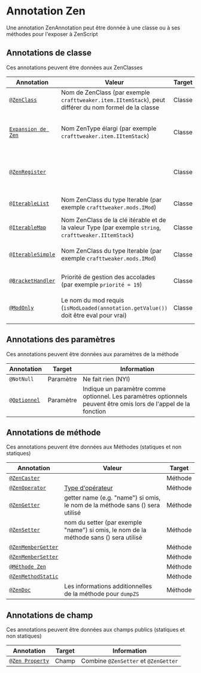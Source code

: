 # Annotation Zen

Une annotation ZenAnnotation peut être donnée à une classe ou à ses méthodes pour l'exposer à ZenScript

## Annotations de classe

Ces annotations peuvent être données aux ZenClasses

| Annotation                                                               | Valeur                                                                                                 | Target | Information                                                                                    |
| ------------------------------------------------------------------------ | ------------------------------------------------------------------------------------------------------ | ------ | ---------------------------------------------------------------------------------------------- |
| [`@ZenClass`](/Dev_Area/ZenAnnotations/Annotation_ZenClass/)             | Nom de ZenClass (par exemple `crafttweaker.item.IItemStack`), peut différer du nom formel de la classe | Classe | Le nom doit être unique                                                                        |
| [`Expansion de Zen`](/Dev_Area/ZenAnnotations/Annotation_ZenExpansion/)  | Nom ZenType élargi (par exemple `crafttweaker.item.IItemStack`)                                        | Classe | Le nom doit déjà exister (vous ne pouvez pas étendre quelque chose inexistant)                 |
| [`@ZenRegister`](/Dev_Area/ZenAnnotations/Annotation_ZenRegister/)       |                                                                                                        | Classe | Utilisé pour enregistrer automatiquement la classe ou l'extension                              |
| [`@IterableList`](/Dev_Area/ZenAnnotations/Annotation_Iterable/)         | Nom ZenClass du type Iterable (par exemple `crafttweaker.mods.IMod`)                                   | Classe | La classe doit être assignable à `Iterable<Type>`                                        |
| [`@IterableMap`](/Dev_Area/ZenAnnotations/Annotation_Iterable/)          | Nom ZenClass de la clé itérable et de la valeur Type (par exemple `string`, `crafttweaker.IItemStack`) | Classe | La classe doit être assignable à la `liste<Type>`                                        |
| [`@IterableSimple`](/Dev_Area/ZenAnnotations/Annotation_Iterable/)       | Nom ZenClass du type Iterable (par exemple `crafttweaker.mods.IMod`)                                   | Classe | La classe doit être assignable à `Map<KeyType, ValueType>`                               |
| [`@BracketHandler`](/Dev_Area/ZenAnnotations/Annotation_BracketHandler/) | Priorité de gestion des accolades (par exemple `priorité = 19`)                                        | Classe | La classe doit être assignable à `IBracketHandler`                                             |
| [`@ModOnly`](/Dev_Area/ZenAnnotations/Annotation_ModOnly/)               | Le nom du mod requis (`isModLoaded(annotation.getValue())` doit être eval pour vrai)                   | Classe | Utilisé en combinaison avec [`@ZenRegister`](/Dev_Area/ZenAnnotations/Annotation_ZenRegister/) |

## Annotations des paramètres

Ces annotations peuvent être données aux paramètres de la méthode

| Annotation                                                    | Target    | Information                                                                                                      |
| ------------------------------------------------------------- | --------- | ---------------------------------------------------------------------------------------------------------------- |
| `@NotNull`                                                    | Paramètre | Ne fait rien (NYI)                                                                                               |
| [`@Optionnel`](/Dev_Area/ZenAnnotations/Annotation_Optional/) | Paramètre | Indique un paramètre comme optionnel. Les paramètres optionnels peuvent être omis lors de l'appel de la fonction |

## Annotations de méthode

Ces annotations peuvent être données aux Méthodes (statiques et non statiques)

| Annotation                                                                 | Valeur                                                                                | Target  |
| -------------------------------------------------------------------------- | ------------------------------------------------------------------------------------- | ------- |
| [`@ZenCaster`](/Dev_Area/ZenAnnotations/Annotation_ZenCaster/)             |                                                                                       | Méthode |
| [`@ZenOperator`](/Dev_Area/ZenAnnotations/Annotation_ZenOperator/)         | [Type d'opérateur](/Dev_Area/ZenOperators/)                                           | Méthode |
| [`@ZenGetter`](/Dev_Area/ZenAnnotations/ZenMembers/)                       | getter name (e.g. "name") si omis, le nom de la méthode sans () sera utilisé          | Méthode |
| [`@ZenSetter`](/Dev_Area/ZenAnnotations/ZenMembers/)                       | nom du setter (par exemple "name") si omis, le nom de la méthode sans () sera utilisé | Méthode |
| [`@ZenMemberGetter`](/Dev_Area/ZenAnnotations/ZenMembers/)                 |                                                                                       | Méthode |
| [`@ZenMemberSetter`](/Dev_Area/ZenAnnotations/ZenMembers/)                 |                                                                                       | Méthode |
| [`@Méthode Zen`](/Dev_Area/ZenAnnotations/Annotation_ZenMethod/)           |                                                                                       | Méthode |
| [`@ZenMethodStatic`](/Dev_Area/ZenAnnotations/Annotation_ZenMethodStatic/) |                                                                                       | Méthode |
| [`@ZenDoc`](/Dev_Area/ZenAnnotations/Annotation_ZenDoc/)                   | Les informations additionnelles de la méthode pour `dumpZS`                           | Méthode |

## Annotations de champ

Ces annotations peuvent être données aux champs publics (statiques et non statiques)

| Annotation                                              | Target | Information                          |
| ------------------------------------------------------- | ------ | ------------------------------------ |
| [`@Zen Property`](/Dev_Area/ZenAnnotations/ZenMembers/) | Champ  | Combine `@ZenSetter` et `@ZenGetter` |